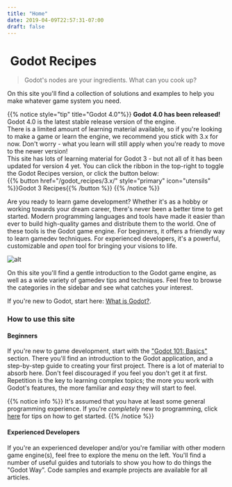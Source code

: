 ```yaml
---
title: "Home"
date: 2019-04-09T22:57:31-07:00
draft: false
---
```


# <i class='fas fa-utensils'></i>&nbsp;Godot Recipes

> Godot's nodes are your ingredients. What can you cook up?

On this site you'll find a collection of solutions and examples to help you make whatever game system you need.

{{% notice style="tip" title="Godot 4.0"%}}
**Godot 4.0 has been released!**<br>
Godot 4.0 is the latest stable release version of the engine.<br>
There is a limited amount of learning material available, so if you're looking to make a game or learn the engine, we recommend you stick with 3.x for now. Don't worry - what you learn will still apply when you're ready to move to the newer version!<br>
This site has lots of learning material for Godot 3 - but not all of it has been updated for version 4 yet. You can click the ribbon in the top-right to toggle the Godot Recipes version, or click the button below:<br>
{{% button href="/godot_recipes/3.x/" style="primary" icon="utensils" %}}Godot 3 Recipes{{% /button %}}
{{% /notice %}}

Are you ready to learn game development? Whether it's as a hobby or working towards your dream career, there's never been a better time to get started. Modern programming languages and tools have made it easier than ever to build high-quality games and distribute them to the world. One of these tools is the Godot game engine. For beginners, it offers a friendly way to learn gamedev techniques. For experienced developers, it's a powerful, customizable and _open_ tool for bringing your visions to life.

![alt](/godot_recipes/4.x/img/godot3_logo.png?width=250)

On this site you'll find a gentle introduction to the Godot game engine, as well as a wide variety of gamedev tips and techniques. Feel free to browse the categories in the sidebar and see what catches your interest.

If you're new to Godot, start here: [What is Godot?](/godot_recipes/4.x/g101/start/101_01/).

### How to use this site

#### Beginners

If you're new to game development, start with the ["Godot 101: Basics"](/godot_recipes/3.x/basics/) section. There you'll find an introduction to the Godot application, and a step-by-step guide to creating your first project. There is a lot of material to absorb here. Don't feel discouraged if you feel you don't get it at first. Repetition is the key to learning complex topics; the more you work with Godot's features, the more familiar and _easy_ they will start to feel.

{{% notice info %}}
It's assumed that you have at least some general programming experience. If you're *completely* new to programming, click [here](https://docs.godotengine.org/en/stable/getting_started/step_by_step/index.html) for tips on how to get started.
{{% /notice %}}

#### Experienced Developers

If you're an experienced developer and/or you're familiar with other modern game engine(s), feel free to explore the menu on the left. You'll find a number of useful guides and tutorials to show you how to do things the "Godot Way". Code samples and example projects are available for all articles.